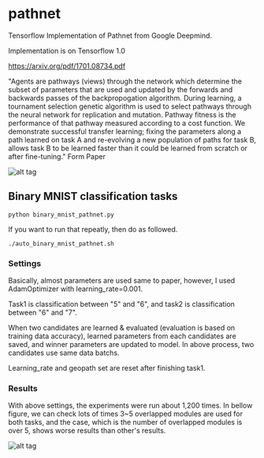 pathnet
===========

Tensorflow Implementation of Pathnet from Google Deepmind.

Implementation is on Tensorflow 1.0

https://arxiv.org/pdf/1701.08734.pdf

"Agents are pathways (views) through the network which determine the subset of parameters that are used and updated by the forwards and backwards passes of the backpropogation algorithm. During learning, a tournament selection genetic algorithm is used to select pathways through the neural network for replication and mutation. Pathway fitness is the performance of that pathway measured according to a cost function. We demonstrate successful transfer learning; fixing the parameters along a path learned on task A and re-evolving a new population of paths for task B, allows task B to be learned faster than it could be learned from scratch or after fine-tuning."
Form Paper

![alt tag](https://github.com/jaesik817/pathnet/blob/master/figures/pathnet.PNG)

Binary MNIST classification tasks
-------------------

`
python binary_mnist_pathnet.py 
`

If you want to run that repeatly, then do as followed.

`
./auto_binary_mnist_pathnet.sh
`

### Settings

Basically, almost parameters are used same to paper, however, I used AdamOptimizer with learning_rate=0.001.

Task1 is classification between "5" and "6", and task2 is classification between "6" and "7".

When two candidates are learned & evaluated (evaluation is based on training data accuracy), learned parameters from each candidates are saved, and winner parameters are updated to model.
In above process, two candidates use same data batchs.

Learning_rate and geopath set are reset after finishing task1.

### Results

With above settings, the experiments were run about 1,200 times. 
In bellow figure, we can check lots of times 3~5 overlapped modules are used for both tasks, and the case, which is the number of overlapped modules is over 5, shows worse results than other's results.

![alt tag](https://github.com/jaesik817/pathnet/blob/master/figures/binary_mnist.PNG)

